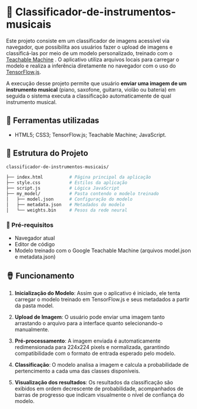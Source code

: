 # 🎸 Classificador-de-instrumentos-musicais

Este projeto consiste em um classificador de imagens acessível via navegador, que possibilita aos usuários fazer o upload de imagens e classificá-las por meio de um modelo personalizado, treinado com o [Teachable Machine](https://teachablemachine.withgoogle.com/) . O aplicativo utiliza arquivos locais para carregar o modelo e realiza a inferência diretamente no navegador com o uso do [TensorFlow.js](https://www.tensorflow.org/js).

A execução desse projeto permite que usuário **enviar uma imagem de um instrumento musical** (piano, saxofone, guitarra, violão ou bateria) em seguida o sistema executa a classificação automaticamente de qual instrumento musical.

## 🔧 Ferramentas utilizadas

- HTML5; CSS3; TensorFlow.js; Teachable Machine; JavaScript.

## 🎼 Estrutura do Projeto

```bash
classificador-de-instrumentos-musicais/

├── index.html          # Página principal da aplicação
├── style.css           # Estilos da aplicação
├── script.js           # Lógica JavaScript
├── my_model/           # Pasta contendo o modelo treinado
│   ├── model.json      # Configuração do modelo
│   ├── metadata.json   # Metadados do modelo
│   └── weights.bin     # Pesos da rede neural
```

### 🪇 Pré-requisitos

- Navegador atual
- Editor de código 
- Modelo treinado com o Google Teachable Machine (arquivos model.json e metadata.json)

## 🪘 Funcionamento

1. **Inicialização do Modelo**: Assim que o aplicativo é iniciado, ele tenta carregar o modelo treinado em TensorFlow.js e seus metadados a partir da pasta model.

2. **Upload de Imagem**: O usuário pode enviar uma imagem tanto arrastando o arquivo para a interface quanto selecionando-o manualmente.

3. **Pré-processamento**: A imagem enviada é automaticamente redimensionada para 224x224 pixels e normalizada, garantindo compatibilidade com o formato de entrada esperado pelo modelo.

4. **Classificação**: O modelo analisa a imagem e calcula a probabilidade de pertencimento a cada uma das classes disponíveis.

5. **Visualização dos resultados**: Os resultados da classificação são exibidos em ordem decrescente de probabilidade, acompanhados de barras de progresso que indicam visualmente o nível de confiança do modelo.
